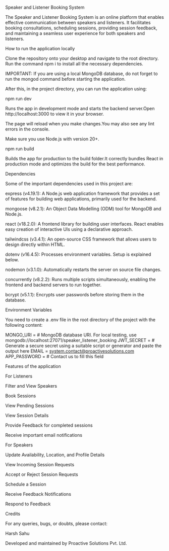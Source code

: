 Speaker and Listener Booking System

The Speaker and Listener Booking System is an online platform that enables effective communication between speakers and listeners. It facilitates booking consultations, scheduling sessions, providing session feedback, and maintaining a seamless user experience for both speakers and listeners.

How to run the application locally

Clone the repository onto your desktop and navigate to the root directory. Run the command npm i to install all the necessary dependencies.

IMPORTANT: If you are using a local MongoDB database, do not forget to run the mongod command before starting the application.

After this, in the project directory, you can run the application using:

npm run dev

Runs the app in development mode and starts the backend server.Open http://localhost:3000 to view it in your browser.

The page will reload when you make changes.You may also see any lint errors in the console.

Make sure you use Node.js with version 20+.

npm run build

Builds the app for production to the build folder.It correctly bundles React in production mode and optimizes the build for the best performance.

Dependencies

Some of the important dependencies used in this project are:

express (v4.19.1): A Node.js web application framework that provides a set of features for building web applications, primarily used for the backend.

mongoose (v8.2.1): An Object Data Modelling (ODM) tool for MongoDB and Node.js.

react (v18.2.0): A frontend library for building user interfaces. React enables easy creation of interactive UIs using a declarative approach.

tailwindcss (v3.4.1): An open-source CSS framework that allows users to design directly within HTML.

dotenv (v16.4.5): Processes environment variables. Setup is explained below.

nodemon (v3.1.0): Automatically restarts the server on source file changes.

concurrently (v8.2.2): Runs multiple scripts simultaneously, enabling the frontend and backend servers to run together.

bcrypt (v5.1.1): Encrypts user passwords before storing them in the database.

Environment Variables

You need to create a .env file in the root directory of the project with the following content:

MONGO_URI = # MongoDB database URI. For local testing, use mongodb://localhost:27071/speaker_listener_booking
JWT_SECRET = # Generate a secure secret using a suitable script or generator and paste the output here
EMAIL = system.contact@proactivesolutions.com
APP_PASSWORD = # Contact us to fill this field

Features of the application

For Listeners

Filter and View Speakers

Book Sessions

View Pending Sessions

View Session Details

Provide Feedback for completed sessions

Receive important email notifications

For Speakers

Update Availability, Location, and Profile Details

View Incoming Session Requests

Accept or Reject Session Requests

Schedule a Session

Receive Feedback Notifications

Respond to Feedback

Credits

For any queries, bugs, or doubts, please contact:

Harsh Sahu

Developed and maintained by Proactive Solutions Pvt. Ltd.

